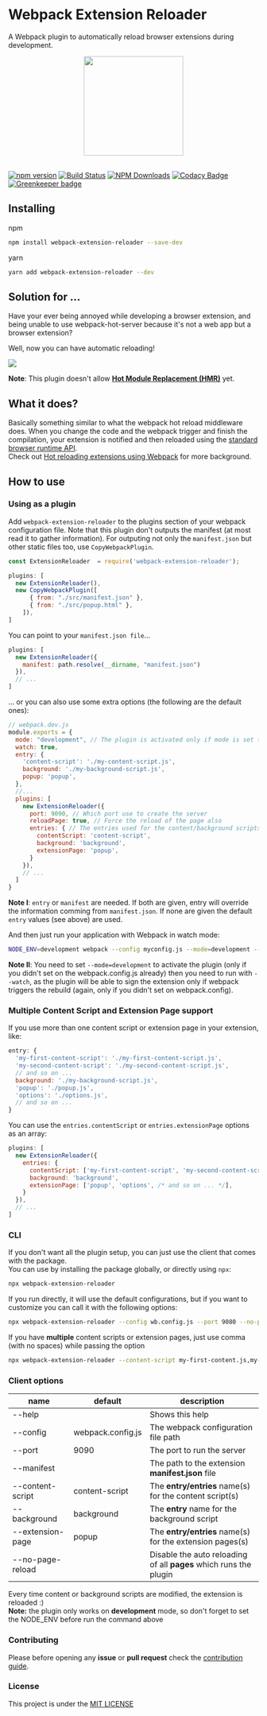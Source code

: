 # Webpack Extension Reloader
A Webpack plugin to automatically reload browser extensions during development.

<div align="center">
  <a href="https://github.com/webpack/webpack">
    <img width="200" height="200" src="https://webpack.js.org/assets/icon-square-big.svg">
  </a>
  <br>
  <br>
</div>
  
[![npm version](https://badge.fury.io/js/webpack-extension-reloader.svg)](https://badge.fury.io/js/webpack-extension-reloader)
[![Build Status](https://github.com/rubenspgcavalcante/webpack-extension-reloader/workflows/tests/badge.svg)](https://travis-ci.org/rubenspgcavalcante/webpack-extension-reloader)
[![NPM Downloads](https://img.shields.io/npm/dt/webpack-extension-reloader.svg)](https://www.npmjs.com/package/webpack-extension-reloader)
[![Codacy Badge](https://api.codacy.com/project/badge/Grade/b93aa8303bfb44a2a621cac57639ca26)](https://www.codacy.com/app/rubenspgcavalcante/webpack-extension-reloader?utm_source=github.com&amp;utm_medium=referral&amp;utm_content=rubenspgcavalcante/webpack-extension-reloader&amp;utm_campaign=Badge_Grade) [![Greenkeeper badge](https://badges.greenkeeper.io/rubenspgcavalcante/webpack-extension-reloader.svg)](https://greenkeeper.io/)

## Installing

npm
```bash
npm install webpack-extension-reloader --save-dev
```

yarn 
```bash
yarn add webpack-extension-reloader --dev
```

## Solution for ...
Have your ever being annoyed while developing a browser extension, and being unable to use
webpack-hot-server because it's not a web app but a browser extension?

Well, now you can have automatic reloading!

![](.github/sample-gif.gif)

**Note**: This plugin doesn't allow [**Hot Module Replacement (HMR)**](https://webpack.js.org/concepts/hot-module-replacement/) yet.

## What it does?
Basically something similar to what the webpack hot reload middleware does. When you change the code and the webpack
trigger and finish the compilation, your extension is notified and then reloaded using the [standard browser runtime API](https://developer.mozilla.org/en-US/docs/Mozilla/Add-ons/WebExtensions).  
Check out [Hot reloading extensions using Webpack](https://medium.com/front-end-hacking/hot-reloading-extensions-using-webpack-cdfa0e4d5a08) for more background.

## How to use
### Using as a plugin
Add `webpack-extension-reloader` to the plugins section of your webpack configuration file. Note that this plugin don't outputs the manifest (at most read it to gather information).
For outputing not only the `manifest.json` but other static files too, use `CopyWebpackPlugin`.
```js
const ExtensionReloader  = require('webpack-extension-reloader');

plugins: [
  new ExtensionReloader(),
  new CopyWebpackPlugin([
      { from: "./src/manifest.json" },
      { from: "./src/popup.html" },
    ]),
]
```

You can point to your `manifest.json file`...
```js
plugins: [
  new ExtensionReloader({
    manifest: path.resolve(__dirname, "manifest.json")
  }),
  // ...
]
```

... or you can also use some extra options (the following are the default ones):
```js
// webpack.dev.js
module.exports = {
  mode: "development", // The plugin is activated only if mode is set to development
  watch: true,
  entry: {
    'content-script': './my-content-script.js',
    background: './my-background-script.js',
    popup: 'popup',
  },
  //...
  plugins: [
    new ExtensionReloader({
      port: 9090, // Which port use to create the server
      reloadPage: true, // Force the reload of the page also
      entries: { // The entries used for the content/background scripts or extension pages
        contentScript: 'content-script',
        background: 'background',
        extensionPage: 'popup',
      }
    }),
    // ...
  ]
}
```
**Note I**: `entry` or `manifest` are needed. If both are given, entry will override the information comming from `manifest.json`. If none are given the default `entry` values (see above) are used.

And then just run your application with Webpack in watch mode:
```bash
NODE_ENV=development webpack --config myconfig.js --mode=development --watch 
```

**Note II**: You need to set `--mode=development` to activate the plugin (only if you didn't set on the webpack.config.js already) then you need to run with `--watch`, as the plugin will be able to sign the extension only if webpack triggers the rebuild (again, only if you didn't set on webpack.config).

### Multiple Content Script and Extension Page support
If you use more than one content script or extension page in your extension, like:
```js
entry: {
  'my-first-content-script': './my-first-content-script.js',
  'my-second-content-script': './my-second-content-script.js',
  // and so on ...
  background: './my-background-script.js',
  'popup': './popup.js',
  'options': './options.js',
  // and so on ...
}
```

You can use the `entries.contentScript` or `entries.extensionPage` options as an array:
```js
plugins: [
  new ExtensionReloader({
    entries: { 
      contentScript: ['my-first-content-script', 'my-second-content-script', /* and so on ... */],
      background: 'background',
      extensionPage: ['popup', 'options', /* and so on ... */],
    }
  }),
  // ...
]
```

### CLI
If you don't want all the plugin setup, you can just use the client that comes with the package.  
You can use by installing the package globally, or directly using `npx`:

```bash
npx webpack-extension-reloader
```
If you run directly, it will use the  default configurations, but if you want to customize
you can call it with the following options:
```bash
npx webpack-extension-reloader --config wb.config.js --port 9080 --no-page-reload --content-script my-content.js --background bg.js --extension-page popup.js
```
If you have **multiple** content scripts or extension pages, just use comma (with no spaces) while passing the option
```bash
npx webpack-extension-reloader --content-script my-first-content.js,my-second-content.js,my-third-content.js --extension-page popup.js,options.js
```

### Client options

| name             | default           | description                                                       |
| ---------------- | ----------------- | ----------------------------------------------------------------- |
| --help           |                   | Shows this help                                                   |
| --config         | webpack.config.js | The webpack configuration file path                               |
| --port           | 9090              | The port to run the server                                        |
| --manifest       |                   | The path to the extension **manifest.json** file                  |
| --content-script | content-script    | The **entry/entries** name(s) for the content script(s)           |
| --background     | background        | The **entry** name for the background script                      |
| --extension-page | popup             | The **entry/entries** name(s) for the extension pages(s)          |
| --no-page-reload |                   | Disable the auto reloading of all **pages** which runs the plugin |

Every time content or background scripts are modified, the extension is reloaded :)  
**Note:** the plugin only works on **development** mode, so don't forget to set the NODE_ENV before run the command above

### Contributing
Please before opening any **issue** or **pull request** check the [contribution guide](/.github/CONTRIBUTING.MD).

### License
This project is under the [MIT LICENSE](http://opensource.org/licenses/MIT)
